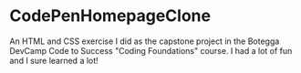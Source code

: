 # CodePenHomepageClone
An HTML and CSS exercise I did as the capstone project in the Botegga DevCamp Code to Success "Coding Foundations" course. I had a lot of fun and I sure learned a lot!
